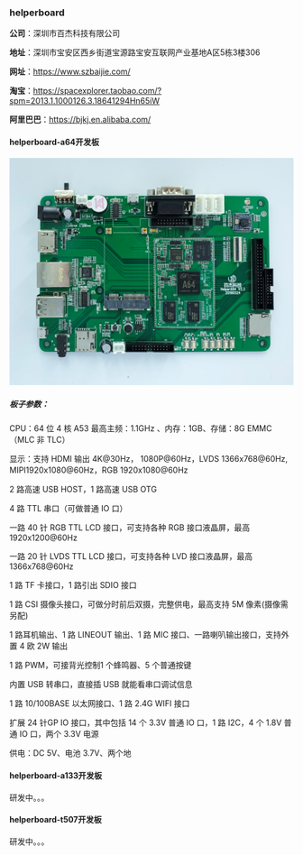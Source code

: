 ### helperboard

**公司**：深圳市百杰科技有限公司

**地址**：深圳市宝安区西乡街道宝源路宝安互联网产业基地A区5栋3楼306

**网址**：https://www.szbaijie.com/

**淘宝**：https://spacexplorer.taobao.com/?spm=2013.1.1000126.3.18641294Hn65iW

**阿里巴巴**：https://bjkj.en.alibaba.com/

#### helperboard-a64开发板

![image-20210316154848798](./helperboard-a64.png)

##### 板子参数：

CPU：64 位 4 核 A53 最高主频：1.1GHz 、内存：1GB、存储：8G EMMC （MLC 非 TLC）

显示：支持 HDMI 输出 4K@30Hz， 1080P@60Hz，LVDS 1366x768@60Hz, MIPI1920x1080@60Hz，RGB 1920x1080@60Hz

2 路高速 USB HOST，1 路高速 USB OTG

4 路 TTL 串口（可做普通 IO 口）

一路 40 针 RGB TTL LCD 接口，可支持各种 RGB 接口液晶屏，最高 1920x1200@60Hz

一路 20 针 LVDS TTL LCD 接口，可支持各种 LVD 接口液晶屏，最高 1366x768@60Hz

1 路 TF 卡接口，1 路引出 SDIO 接口

1 路 CSI 摄像头接口，可做分时前后双摄，完整供电，最高支持 5M 像素(摄像需另配)

1 路耳机输出、1 路 LINEOUT 输出、1 路 MIC 接口、一路喇叭输出接口，支持外置 4 欧 2W 输出

1 路 PWM，可接背光控制1 个蜂鸣器、5 个普通按键

内置 USB 转串口，直接插 USB 就能看串口调试信息

1 路 10/100BASE 以太网接口、1 路 2.4G WIFI 接口

扩展 24 针GP IO 接口，其中包括 14 个 3.3V 普通 IO 口，1 路 I2C，4 个 1.8V 普通 IO 口，两个 3.3V 电源

供电：DC 5V、电池 3.7V、两个地

#### helperboard-a133开发板

研发中。。。

#### helperboard-t507开发板

研发中。。。
